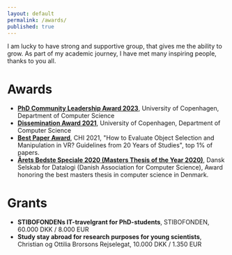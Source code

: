 ```yaml
---
layout: default
permalink: /awards/
published: true
---
```


I am lucky to have strong and supportive group, that gives me the ability to grow. As part of my academic journey, I have met many inspiring people, thanks to you all.

# Awards
- [**PhD Community Leadership Award 2023**](https://researchprofiles.ku.dk/en/prizes/phd-community-leadership-award), University of Copenhagen, Department of Computer Science
- [**Dissemination Award 2021**](https://researchprofiles.ku.dk/en/prizes/dissemination-award), University of Copenhagen, Department of Computer Science
- [**Best Paper Award**](https://dl.acm.org/doi/10.1145/3411764.3445193), CHI 2021, "How to Evaluate Object Selection and Manipulation in VR? Guidelines from 20 Years of Studies", top 1% of papers.
- [**Årets Bedste Speciale 2020 (Masters Thesis of the Year 2020)**](http://datalogi.dk/prismodtagere.html), Dansk Selskab for Datalogi (Danish Association for Computer Science), Award honoring the best masters thesis in computer science in Denmark.

# Grants
- **STIBOFONDENs IT-travelgrant for PhD-students**, STIBOFONDEN, 60.000 DKK / 8.000 EUR
- **Study stay abroad for research purposes for young scientists**, Christian og Ottilia Brorsons Rejselegat, 10.000 DKK / 1.350 EUR